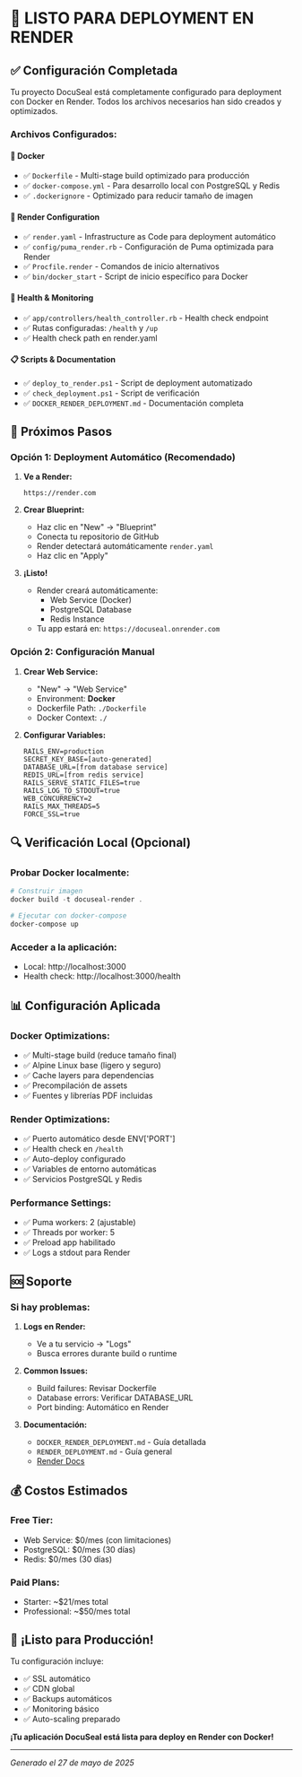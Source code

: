 # 🚀 LISTO PARA DEPLOYMENT EN RENDER

## ✅ Configuración Completada

Tu proyecto DocuSeal está completamente configurado para deployment con Docker en Render. Todos los archivos necesarios han sido creados y optimizados.

### Archivos Configurados:

#### 🐳 Docker
- ✅ `Dockerfile` - Multi-stage build optimizado para producción
- ✅ `docker-compose.yml` - Para desarrollo local con PostgreSQL y Redis
- ✅ `.dockerignore` - Optimizado para reducir tamaño de imagen

#### 🔧 Render Configuration
- ✅ `render.yaml` - Infrastructure as Code para deployment automático
- ✅ `config/puma_render.rb` - Configuración de Puma optimizada para Render
- ✅ `Procfile.render` - Comandos de inicio alternativos
- ✅ `bin/docker_start` - Script de inicio específico para Docker

#### 🏥 Health & Monitoring
- ✅ `app/controllers/health_controller.rb` - Health check endpoint
- ✅ Rutas configuradas: `/health` y `/up`
- ✅ Health check path en render.yaml

#### 📋 Scripts & Documentation
- ✅ `deploy_to_render.ps1` - Script de deployment automatizado
- ✅ `check_deployment.ps1` - Script de verificación
- ✅ `DOCKER_RENDER_DEPLOYMENT.md` - Documentación completa

## 🎯 Próximos Pasos

### Opción 1: Deployment Automático (Recomendado)

1. **Ve a Render:**
   ```
   https://render.com
   ```

2. **Crear Blueprint:**
   - Haz clic en "New" → "Blueprint"
   - Conecta tu repositorio de GitHub
   - Render detectará automáticamente `render.yaml`
   - Haz clic en "Apply"

3. **¡Listo!** 
   - Render creará automáticamente:
     - Web Service (Docker)
     - PostgreSQL Database
     - Redis Instance
   - Tu app estará en: `https://docuseal.onrender.com`

### Opción 2: Configuración Manual

1. **Crear Web Service:**
   - "New" → "Web Service"
   - Environment: **Docker**
   - Dockerfile Path: `./Dockerfile`
   - Docker Context: `./`

2. **Configurar Variables:**
   ```
   RAILS_ENV=production
   SECRET_KEY_BASE=[auto-generated]
   DATABASE_URL=[from database service]
   REDIS_URL=[from redis service]
   RAILS_SERVE_STATIC_FILES=true
   RAILS_LOG_TO_STDOUT=true
   WEB_CONCURRENCY=2
   RAILS_MAX_THREADS=5
   FORCE_SSL=true
   ```

## 🔍 Verificación Local (Opcional)

### Probar Docker localmente:
```powershell
# Construir imagen
docker build -t docuseal-render .

# Ejecutar con docker-compose
docker-compose up
```

### Acceder a la aplicación:
- Local: http://localhost:3000
- Health check: http://localhost:3000/health

## 📊 Configuración Aplicada

### Docker Optimizations:
- ✅ Multi-stage build (reduce tamaño final)
- ✅ Alpine Linux base (ligero y seguro)
- ✅ Cache layers para dependencias
- ✅ Precompilación de assets
- ✅ Fuentes y librerías PDF incluidas

### Render Optimizations:
- ✅ Puerto automático desde ENV['PORT']
- ✅ Health check en `/health`
- ✅ Auto-deploy configurado
- ✅ Variables de entorno automáticas
- ✅ Servicios PostgreSQL y Redis

### Performance Settings:
- ✅ Puma workers: 2 (ajustable)
- ✅ Threads por worker: 5
- ✅ Preload app habilitado
- ✅ Logs a stdout para Render

## 🆘 Soporte

### Si hay problemas:

1. **Logs en Render:**
   - Ve a tu servicio → "Logs"
   - Busca errores durante build o runtime

2. **Common Issues:**
   - Build failures: Revisar Dockerfile
   - Database errors: Verificar DATABASE_URL
   - Port binding: Automático en Render

3. **Documentación:**
   - `DOCKER_RENDER_DEPLOYMENT.md` - Guía detallada
   - `RENDER_DEPLOYMENT.md` - Guía general
   - [Render Docs](https://render.com/docs/docker)

## 💰 Costos Estimados

### Free Tier:
- Web Service: $0/mes (con limitaciones)
- PostgreSQL: $0/mes (30 días)
- Redis: $0/mes (30 días)

### Paid Plans:
- Starter: ~$21/mes total
- Professional: ~$50/mes total

## 🎉 ¡Listo para Producción!

Tu configuración incluye:
- ✅ SSL automático
- ✅ CDN global
- ✅ Backups automáticos
- ✅ Monitoring básico
- ✅ Auto-scaling preparado

**¡Tu aplicación DocuSeal está lista para deploy en Render con Docker!**

---

*Generado el 27 de mayo de 2025*
